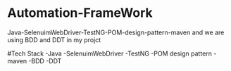 # Automation-FrameWork
Java-SelenuimWebDriver-TestNG-POM-design-pattern-maven
and we are using BDD and DDT in my projct



#Tech Stack
-Java
-SelenuimWebDriver
-TestNG
-POM design pattern
-maven
-BDD
-DDT
